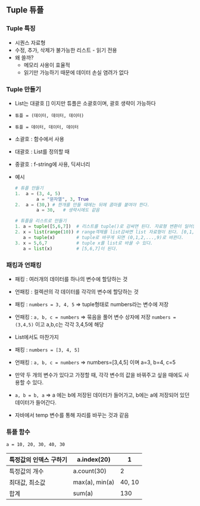 ## Tuple 튜플
### Tuple 특징

- 시퀀스 자료형
- 수정, 추가, 삭제가 불가능한 리스트 - 읽기 전용
- 왜 쓸까?
    - 메모리 사용이 효율적
    - 읽기만 가능하기 때문에 데이터 손실 염려가 없다

### Tuple 만들기

- List는 대괄호 [] 이지만 튜플은 소괄호이며, 괄호 생략이 가능하다
- `튜플 = (데이터, 데이터, 데이터)`
- `튜플 = 데이터, 데이터, 데이터`
- 소괄호 : 함수에서 사용
- 대괄호 : List를 정의할 때
- 중괄호 : f-string에 사용, 딕셔너리
- 예시
    
    ```python
    # 튜플 만들기
    1.  a = (3, 4, 5)
    		a = "문자열", 3, True
    2.  a = (30,) # 한개를 만들 때에는 뒤에 콤마를 붙여야 한다.
    		a = 30,   # 생략시에도 같음
    
    # 튜플을 리스트로 만들기
    1. a = tuple([5,6,7])  # 리스트를 tuple()로 감싸면 된다. 자료형 변환이 일어남 (5,6,7)로 바뀌게 됨
    2. x = list(range(10)) # range객체를 list감싸면 list 자료형이 된다. [0,1,2,...,9]
       a = tuple(x)        # tuple로 바꾸게 되면 (0,1,2,...,9)로 바뀐다.
    3. x = 5,6,7           # tuple x를 list로 바꿀 수 있다.
       a = list(x)         # [5,6,7]이 된다.
    ```
    

### 패킹과 언패킹

- 패킹 : 여러개의 데이터를 하나의 변수에 할당하는 것
- 언패킹 : 컬렉션의 각 데이터를 각각의 변수에 할당하는 것

- 패킹 : `numbers = 3, 4, 5` ⇒ tuple형태로 numbers라는 변수에 저장
- 언패킹 : `a, b, c = numbers` ⇒ 묶음을 풀어 변수 상자에 저장 `numbers = (3,4,5)` 이고 a,b,c는 각각 3,4,5에 해당
- List에서도 마찬가지
- 패킹 : `numbers = [3, 4, 5]`
- 언패킹 : `a, b, c = numbers` ⇒ numbers=[3,4,5] 이며 a=3, b=4, c=5

- 만약 두 개의 변수가 있다고 가정할 때, 각각 변수의 값을 바꿔주고 싶을 때에도 사용할 수 있다.
- `a, b = b, a` ⇒ a 에는 b에 저장된 데이터가 들어가고, b에는 a에 저장되어 있던 데이터가 들어간다.
- 자바에서 temp 변수를 통해 자리를 바꾸는 것과 같음

### 튜플 함수

`a = 10, 20, 30, 40, 30`

| 특정값의 인덱스 구하기 | a.index(20) | 1 |
| --- | --- | --- |
| 특정값의 개수 | a.count(30) | 2 |
| 최대값, 최소값 | max(a), min(a) | 40, 10 |
| 합계 | sum(a) | 130 |